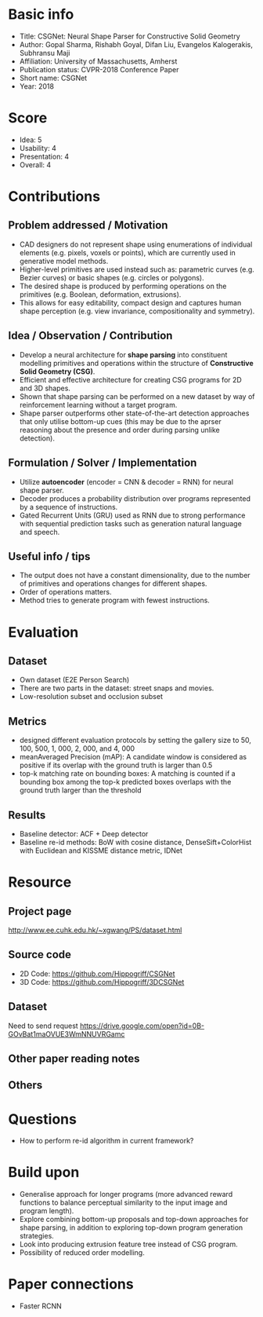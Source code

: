 # Basic info
- Title: CSGNet: Neural Shape Parser for Constructive Solid Geometry
- Author: Gopal Sharma, Rishabh Goyal, Difan Liu, Evangelos Kalogerakis, Subhransu Maji
- Affiliation: University of Massachusetts, Amherst
- Publication status: CVPR-2018 Conference Paper
- Short name: CSGNet
- Year: 2018

# Score
- Idea: 5
- Usability: 4
- Presentation: 4
- Overall: 4

# Contributions
## Problem addressed / Motivation
- CAD designers do not represent shape using enumerations of individual elements (e.g. pixels, voxels or points), which are currently used in generative model methods.
- Higher-level primitives are used instead such as: parametric curves (e.g. Bezier curves) or basic shapes (e.g. circles or polygons).
- The desired shape is produced by performing operations on the primitives (e.g. Boolean, deformation, extrusions).
- This allows for easy editability, compact design and captures human shape perception (e.g. view invariance, compositionality and symmetry).

## Idea / Observation / Contribution
- Develop a neural architecture for **shape parsing** into constituent modelling primitives and operations within the structure of **Constructive Solid Geometry (CSG)**.
- Efficient and effective architecture for creating CSG programs for 2D and 3D shapes.
- Shown that shape parsing can be performed on a new dataset by way of reinforcement learning without a target program.
- Shape parser outperforms other state-of-the-art detection approaches that only utilise bottom-up cues (this may be due to the aprser reasoning about the presence and order during parsing unlike detection). 

## Formulation / Solver / Implementation
- Utilize **autoencoder** (encoder = CNN & decoder = RNN) for neural shape parser.
- Decoder produces a probability distribution over programs represented by a sequence of instructions. 
- Gated Recurrent Units (GRU) used as RNN due to strong performance with sequential prediction tasks such as generation natural language and speech.

## Useful info / tips
- The output does not have a constant dimensionality, due to the number of primitives and operations changes for different shapes.
- Order of operations matters.
- Method tries to generate program with fewest instructions.

# Evaluation
## Dataset
- Own dataset (E2E Person Search)
- There are two parts in the dataset: street snaps and movies.
- Low-resolution subset and occlusion subset

## Metrics
- designed different evaluation protocols by setting the gallery size to 50, 100, 500, 1, 000, 2, 000, and 4, 000
- meanAveraged Precision (mAP): A candidate window is considered as positive if its overlap with the ground truth is larger than 0.5
- top-k matching rate on bounding boxes: A matching is counted if a bounding box among the top-k predicted boxes overlaps with the ground truth larger than the threshold

## Results
- Baseline detector: ACF + Deep detector
- Baseline re-id methods: BoW with cosine distance, DenseSift+ColorHist with Euclidean and KISSME distance metric, IDNet

# Resource
## Project page
http://www.ee.cuhk.edu.hk/~xgwang/PS/dataset.html

## Source code
- 2D Code: https://github.com/Hippogriff/CSGNet
- 3D Code: https://github.com/Hippogriff/3DCSGNet

## Dataset
Need to send request
https://drive.google.com/open?id=0B-GOvBat1maOVUE3WmNNUVRGamc

## Other paper reading notes

## Others

# Questions
- How to perform re-id algorithm in current framework?

# Build upon
- Generalise approach for longer programs (more advanced reward functions to balance perceptual similarity to the input image and program length).
- Explore combining bottom-up proposals and top-down approaches for shape parsing, in addition to exploring top-down program generation strategies.
- Look into producing extrusion feature tree instead of CSG program.
- Possibility of reduced order modelling.

# Paper connections
- Faster RCNN


